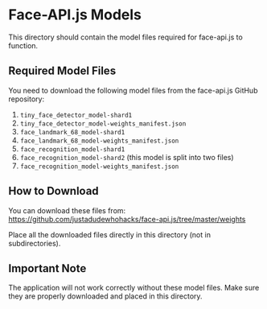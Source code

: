 
# Face-API.js Models

This directory should contain the model files required for face-api.js to function.

## Required Model Files

You need to download the following model files from the face-api.js GitHub repository:

1. `tiny_face_detector_model-shard1`
2. `tiny_face_detector_model-weights_manifest.json`
3. `face_landmark_68_model-shard1`
4. `face_landmark_68_model-weights_manifest.json`
5. `face_recognition_model-shard1`
6. `face_recognition_model-shard2` (this model is split into two files)
7. `face_recognition_model-weights_manifest.json`

## How to Download

You can download these files from:
https://github.com/justadudewhohacks/face-api.js/tree/master/weights

Place all the downloaded files directly in this directory (not in subdirectories).

## Important Note

The application will not work correctly without these model files. Make sure they are properly downloaded and placed in this directory.
